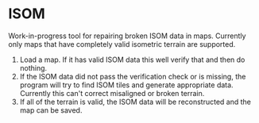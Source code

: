 # ISOM

Work-in-progress tool for repairing broken ISOM data in maps. Currently only maps that have completely valid isometric terrain are supported.

1. Load a map. If it has valid ISOM data this well verify that and then do nothing.
2. If the ISOM data did not pass the verification check or is missing, the program will try to find ISOM tiles and generate appropriate data. Currently this can't correct misaligned or broken terrain.
3. If all of the terrain is valid, the ISOM data will be reconstructed and the map can be saved.
